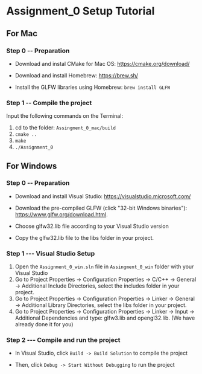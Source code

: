 

# Assignment_0 Setup Tutorial



## For Mac

### Step 0 -- Preparation

- Download and instal CMake for Mac OS: https://cmake.org/download/

- Download and install Homebrew: https://brew.sh/ 

- Install the GLFW libraries using Homebrew: `brew install GLFW`

### Step 1 -- Compile the project

Input the following commands on the Terminal: 
1. cd to the folder: `Assingment_0_mac/build`
2. `cmake ..`
3. `make`
4. `./Assignment_0`



## For Windows

### Step 0 -- Preparation

- Download and install Visual Studio: https://visualstudio.microsoft.com/

- Download the pre-compiled GLFW (click "32-bit Windows binaries"): https://www.glfw.org/download.html. 

- Choose glfw32.lib file according to your Visual Studio version

- Copy the glfw32.lib file to the libs folder in your project.

### Step 1 --- Visual Studio Setup

1. Open the `Assignment_0_win.sln` file in `Assingment_0_win` folder with your Visual Studio
2. Go to Project Properties -> Configuration Properties -> C/C++ -> General -> Additional Include Directories, select the includes folder in your project.
3. Go to Project Properties -> Configuration Properties -> Linker -> General -> Additional Library Directories, select the libs folder in your project.
4. Go to Project Properties -> Configuration Properties -> Linker -> Input -> Additional Dependencies and type: glfw3.lib and opengl32.lib. (We have already done it for you)

### Step 2 --- Compile and run the project

- In Visual Studio, click `Build -> Build Solution` to compile the project

- Then, click `Debug -> Start Without Debugging` to run the project

